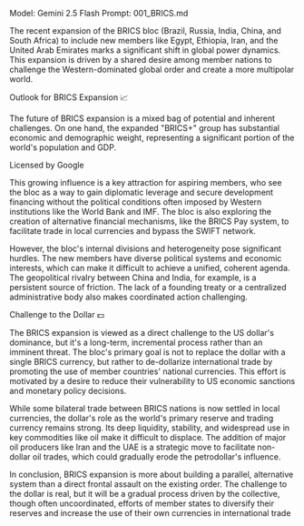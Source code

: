 Model: Gemini 2.5 Flash
Prompt: 001_BRICS.md

The recent expansion of the BRICS bloc (Brazil, Russia, India, China, and South Africa) to include new members like Egypt, Ethiopia, Iran, and the United Arab Emirates marks a significant shift in global power dynamics. This expansion is driven by a shared desire among member nations to challenge the Western-dominated global order and create a more multipolar world.


Outlook for BRICS Expansion 📈

The future of BRICS expansion is a mixed bag of potential and inherent challenges. On one hand, the expanded "BRICS+" group has substantial economic and demographic weight, representing a significant portion of the world's population and GDP.

Licensed by Google


This growing influence is a key attraction for aspiring members, who see the bloc as a way to gain diplomatic leverage and secure development financing without the political conditions often imposed by Western institutions like the World Bank and IMF. The bloc is also exploring the creation of alternative financial mechanisms, like the BRICS Pay system, to facilitate trade in local currencies and bypass the SWIFT network.

However, the bloc's internal divisions and heterogeneity pose significant hurdles. The new members have diverse political systems and economic interests, which can make it difficult to achieve a unified, coherent agenda. The geopolitical rivalry between China and India, for example, is a persistent source of friction. The lack of a founding treaty or a centralized administrative body also makes coordinated action challenging.




Challenge to the Dollar 💵

The BRICS expansion is viewed as a direct challenge to the US dollar's dominance, but it's a long-term, incremental process rather than an imminent threat. The bloc's primary goal is not to replace the dollar with a single BRICS currency, but rather to de-dollarize international trade by promoting the use of member countries' national currencies. This effort is motivated by a desire to reduce their vulnerability to US economic sanctions and monetary policy decisions.

While some bilateral trade between BRICS nations is now settled in local currencies, the dollar's role as the world's primary reserve and trading currency remains strong. Its deep liquidity, stability, and widespread use in key commodities like oil make it difficult to displace. The addition of major oil producers like Iran and the UAE is a strategic move to facilitate non-dollar oil trades, which could gradually erode the petrodollar's influence.

In conclusion, BRICS expansion is more about building a parallel, alternative system than a direct frontal assault on the existing order. The challenge to the dollar is real, but it will be a gradual process driven by the collective, though often uncoordinated, efforts of member states to diversify their reserves and increase the use of their own currencies in international trade
